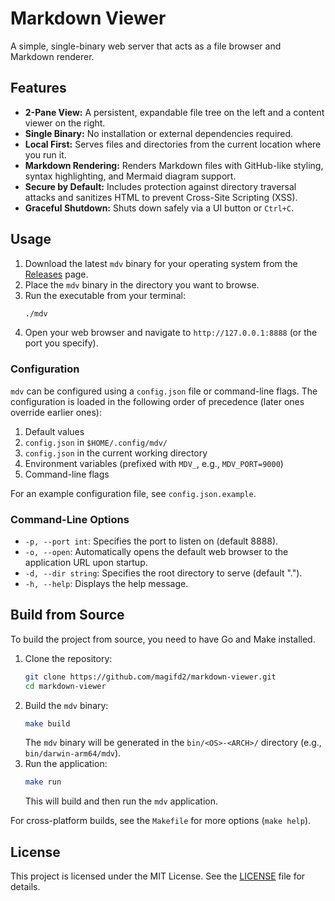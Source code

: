 # Markdown Viewer

A simple, single-binary web server that acts as a file browser and Markdown renderer.

## Features

- **2-Pane View:** A persistent, expandable file tree on the left and a content viewer on the right.
- **Single Binary:** No installation or external dependencies required.
- **Local First:** Serves files and directories from the current location where you run it.
- **Markdown Rendering:** Renders Markdown files with GitHub-like styling, syntax highlighting, and Mermaid diagram support.
- **Secure by Default:** Includes protection against directory traversal attacks and sanitizes HTML to prevent Cross-Site Scripting (XSS).
- **Graceful Shutdown:** Shuts down safely via a UI button or `Ctrl+C`.

## Usage

1.  Download the latest `mdv` binary for your operating system from the [Releases](https://github.com/magifd2/markdown-viewer/releases) page.
2.  Place the `mdv` binary in the directory you want to browse.
3.  Run the executable from your terminal:
    ```bash
    ./mdv
    ```
4.  Open your web browser and navigate to `http://127.0.0.1:8888` (or the port you specify).

### Configuration

`mdv` can be configured using a `config.json` file or command-line flags. The configuration is loaded in the following order of precedence (later ones override earlier ones):

1.  Default values
2.  `config.json` in `$HOME/.config/mdv/`
3.  `config.json` in the current working directory
4.  Environment variables (prefixed with `MDV_`, e.g., `MDV_PORT=9000`)
5.  Command-line flags

For an example configuration file, see `config.json.example`.

### Command-Line Options

- `-p, --port int`: Specifies the port to listen on (default 8888).
- `-o, --open`: Automatically opens the default web browser to the application URL upon startup.
- `-d, --dir string`: Specifies the root directory to serve (default ".").
- `-h, --help`: Displays the help message.

## Build from Source

To build the project from source, you need to have Go and Make installed.

1.  Clone the repository:
    ```bash
    git clone https://github.com/magifd2/markdown-viewer.git
    cd markdown-viewer
    ```
2.  Build the `mdv` binary:
    ```bash
    make build
    ```
    The `mdv` binary will be generated in the `bin/<OS>-<ARCH>/` directory (e.g., `bin/darwin-arm64/mdv`).
3.  Run the application:
    ```bash
    make run
    ```
    This will build and then run the `mdv` application.

For cross-platform builds, see the `Makefile` for more options (`make help`).

## License

This project is licensed under the MIT License. See the [LICENSE](LICENSE) file for details.
